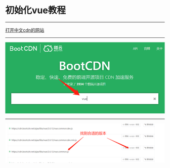 # 初始化vue教程

---

[打开中文cdn的网站](https://www.bootcdn.cn/)

---
![img](images/vue01.png)

---
![img](images/vue02.png)
